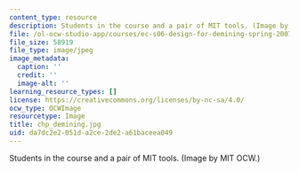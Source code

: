 ```yaml
---
content_type: resource
description: Students in the course and a pair of MIT tools. (Image by MIT OCW.)
file: /ol-ocw-studio-app/courses/ec-s06-design-for-demining-spring-2007/da7dc2e2051da2ce2de2a61baceea049_chp_demining.jpg
file_size: 58919
file_type: image/jpeg
image_metadata:
  caption: ''
  credit: ''
  image-alt: ''
learning_resource_types: []
license: https://creativecommons.org/licenses/by-nc-sa/4.0/
ocw_type: OCWImage
resourcetype: Image
title: chp_demining.jpg
uid: da7dc2e2-051d-a2ce-2de2-a61baceea049
---
```

Students in the course and a pair of MIT tools. (Image by MIT OCW.)